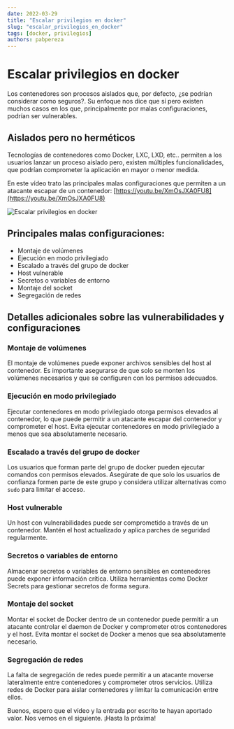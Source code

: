 ```yaml
---
date: 2022-03-29
title: "Escalar privilegios en docker"
slug: "escalar_privilegios_en_docker"
tags: [docker, privilegios]
authors: pabpereza 
---
```


# Escalar privilegios en docker
Los contenedores son procesos aislados que, por defecto, ¿se podrían considerar como seguros?. Su enfoque nos dice que sí pero existen muchos casos en los que, principalmente por malas configuraciones, podrían ser vulnerables.
<!-- truncate -->

## Aislados pero no herméticos 
Tecnologías de contenedores como Docker, LXC, LXD, etc.. permiten a los usuarios lanzar un proceso aislado pero, existen múltiples funcionalidades, que podrían comprometer la aplicación en mayor o menor medida.

En este vídeo trato las principales malas configuraciones que permiten a un atacante escapar de un contenedor: [https://youtu.be/XmOsJXA0FU8](https://youtu.be/XmOsJXA0FU8)

![[Escalar privilegios en docker](https://img.youtube.com/vi/XmOsJXA0FU8/maxresdefault.jpg)](https://youtu.be/XmOsJXA0FU8)



## Principales malas configuraciones:
* Montaje de volúmenes
* Ejecución en modo privilegiado
* Escalado a través del grupo de docker
* Host vulnerable
* Secretos o variables de entorno
* Montaje del socket
* Segregación de redes

## Detalles adicionales sobre las vulnerabilidades y configuraciones

### Montaje de volúmenes
El montaje de volúmenes puede exponer archivos sensibles del host al contenedor. Es importante asegurarse de que solo se monten los volúmenes necesarios y que se configuren con los permisos adecuados.

### Ejecución en modo privilegiado
Ejecutar contenedores en modo privilegiado otorga permisos elevados al contenedor, lo que puede permitir a un atacante escapar del contenedor y comprometer el host. Evita ejecutar contenedores en modo privilegiado a menos que sea absolutamente necesario.

### Escalado a través del grupo de docker
Los usuarios que forman parte del grupo de docker pueden ejecutar comandos con permisos elevados. Asegúrate de que solo los usuarios de confianza formen parte de este grupo y considera utilizar alternativas como `sudo` para limitar el acceso.

### Host vulnerable
Un host con vulnerabilidades puede ser comprometido a través de un contenedor. Mantén el host actualizado y aplica parches de seguridad regularmente.

### Secretos o variables de entorno
Almacenar secretos o variables de entorno sensibles en contenedores puede exponer información crítica. Utiliza herramientas como Docker Secrets para gestionar secretos de forma segura.

### Montaje del socket
Montar el socket de Docker dentro de un contenedor puede permitir a un atacante controlar el daemon de Docker y comprometer otros contenedores y el host. Evita montar el socket de Docker a menos que sea absolutamente necesario.

### Segregación de redes
La falta de segregación de redes puede permitir a un atacante moverse lateralmente entre contenedores y comprometer otros servicios. Utiliza redes de Docker para aislar contenedores y limitar la comunicación entre ellos.


Buenos, espero que el vídeo y la entrada por escrito te hayan aportado valor. Nos vemos en el siguiente. ¡Hasta la próxima! 
